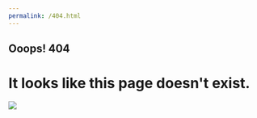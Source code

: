 ```yaml
---
permalink: /404.html
---
```


## Ooops! 404
# It looks like this page doesn't exist.

![](https://i.ytimg.com/vi/cUyZ_ZGT64o/maxresdefault.jpg)
